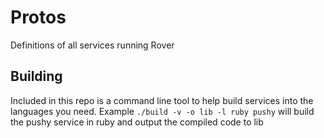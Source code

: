 # Protos

Definitions of all services running Rover


## Building
Included in this repo is a command line tool to help build services into the languages you need. Example `./build -v -o lib -l ruby pushy` will build the pushy service in ruby and output the compiled code to lib